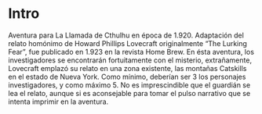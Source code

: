 # Intro

Aventura para La Llamada de Cthulhu en época de 1.920.
Adaptación del relato homónimo de Howard Phillips Lovecraft originalmente “The
Lurking Fear”, fue publicado en 1.923 en la revista Home Brew.
En ésta aventura, los investigadores se encontrarán fortuitamente con el misterio, extrañamente, Lovecraft emplazó su relato en una zona existente, las montañas Catskills en el estado de Nueva York.
Como mínimo, deberían ser 3 los personajes investigadores, y como máximo 5.
No es imprescindible que el guardián se lea el relato, aunque si es aconsejable para tomar el pulso narrativo que se intenta imprimir en la aventura.